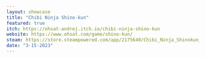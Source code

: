 ```yaml
---
layout: showcase
title: "Chibi Ninja Shino-kun"
featured: true
itch: https://ohsat-andrej.itch.io/chibi-ninja-shino-kun
website: https://www.ohsat.com/game/shino-kun/
steam: https://store.steampowered.com/app/2175640/Chibi_Ninja_Shinokun_Treasure_of_Demon_Tower/
date: "3-15-2023"
---
```


